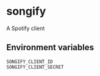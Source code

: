 songify
===
A Spotify client

Environment variables
---
```
SONGIFY_CLIENT_ID
SONGIFY_CLIENT_SECRET
```